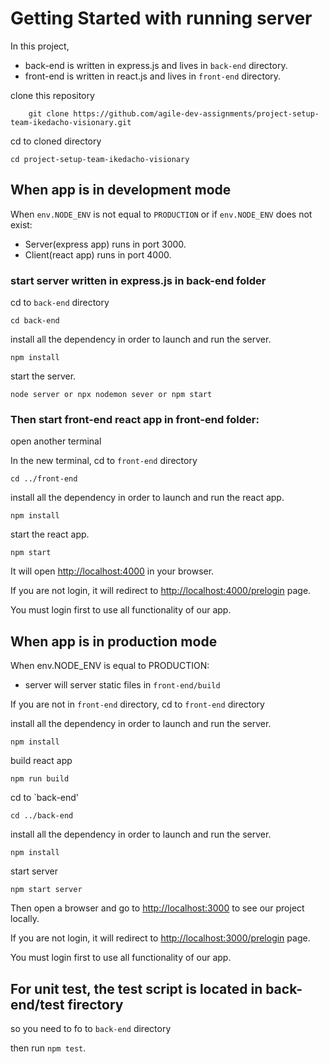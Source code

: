 # Getting Started with running server

In this project,

-   back-end is written in express.js and lives in `back-end` directory.
-   front-end is written in react.js and lives in `front-end` directory.

clone this repository

        git clone https://github.com/agile-dev-assignments/project-setup-team-ikedacho-visionary.git

cd to cloned directory

    cd project-setup-team-ikedacho-visionary

## When app is in development mode

When `env.NODE_ENV` is not equal to `PRODUCTION` or if `env.NODE_ENV` does not exist:

-   Server(express app) runs in port 3000.
-   Client(react app) runs in port 4000.

### start server written in express.js in back-end folder

cd to `back-end` directory

    cd back-end

install all the dependency in order to launch and run the server.

    npm install

start the server.

    node server or npx nodemon sever or npm start

### Then start front-end react app in front-end folder:

open another terminal

In the new terminal, cd to `front-end` directory

    cd ../front-end

install all the dependency in order to launch and run the react app.

    npm install

start the react app.

    npm start

It will open [http://localhost:4000](http://localhost:4000) in your browser.

If you are not login, it will redirect to [http://localhost:4000/prelogin](http://localhost:4000/prelogin) page.

You must login first to use all functionality of our app.

## When app is in production mode

When env.NODE_ENV is equal to PRODUCTION:

-   server will server static files in `front-end/build`

If you are not in `front-end` directory, cd to `front-end` directory

install all the dependency in order to launch and run the server.

    npm install

build react app

    npm run build

cd to `back-end'

    cd ../back-end

install all the dependency in order to launch and run the server.

    npm install

start server

    npm start server

Then open a browser and go to [http://localhost:3000](http://localhost:3000) to see our project locally.

If you are not login, it will redirect to [http://localhost:3000/prelogin](http://localhost:3000/prelogin) page.

You must login first to use all functionality of our app.

## For unit test, the test script is located in back-end/test firectory

so you need to fo to `back-end` directory

then run `npm test`.
